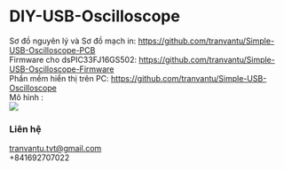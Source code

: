 # DIY-USB-Oscilloscope
Sơ đồ nguyên lý và Sơ đồ mạch in: 
https://github.com/tranvantu/Simple-USB-Oscilloscope-PCB <br>
Firmware cho dsPIC33FJ16GS502:
https://github.com/tranvantu/Simple-USB-Oscilloscope-Firmware <br>
Phần mềm hiển thị trên PC:
https://github.com/tranvantu/Simple-USB-Oscilloscope <br>
Mô hình : <br>
<img src="https://raw.githubusercontent.com/tranvantu/Simple-USB-Oscilloscope-PCB/master/mohinh.jpg">
### Liên hệ
tranvantu.tvt@gmail.com
<br>
+841692707022
